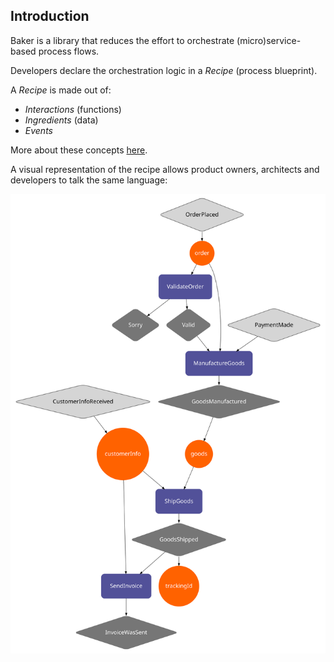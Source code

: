 ## Introduction


Baker is a library that reduces the effort to orchestrate (micro)service-based process flows.

Developers declare the orchestration logic in a *Recipe* (process blueprint).

A *Recipe* is made out of:

- *Interactions* (functions)
- *Ingredients* (data)
- *Events*

More about these concepts [here](documentation/concepts).

A visual representation of the recipe allows product owners, architects and developers to talk the same language:

![](images/webshop.svg)


